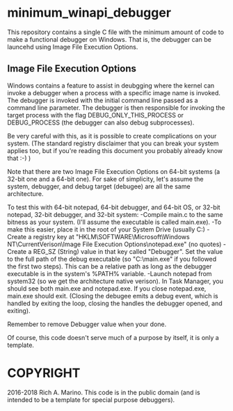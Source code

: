 # minimum_winapi_debugger
This repository contains a single C file with the minimum amount of code to make a functional 
debugger on Windows.  That is, the debugger can be launcehd using Image File Execution Options.

## Image File Execution Options
Windows contains a feature to assist in deubgging where the kernel can invoke a debugger when a process with a specific image name is invoked.  The debugger is invoked with the initial command line passed as a command line parameter.  The debugger is then responsible for invoking the target process with the flag DEBUG_ONLY_THIS_PROCESS or DEBUG_PROCESS (the debugger can also debug subprocesses). 

Be very careful with this, as it is possible to create complications on your system.  (The standard registry disclaimer that you can break your system applies too, but if you're reading this document you probably already know that :-) )

Note that there are two Image File Execution Options on 64-bit systems (a 32-bit one and a 64-bit one).  For sake of simplicity, let's assume the system, debugger, and debug target (debugee) are all the same architecture. 

To test this with 64-bit notepad, 64-bit debugger, and 64-bit OS, or 32-bit notepad, 32-bit debugger, and 32-bit system:
-Compile main.c to the same bitness as your system. (I'll assume the executable is called main.exe). 
-To make this easier, place it in the root of your System Drive (usually C:) 
-Create a registry key at "HKLM\SOFTWARE\Microsoft\Windows NT\CurrentVerison\Image File Execution Options\notepad.exe" (no quotes)
-Create a REG_SZ (String) value in that key called "Debugger".  Set the value to the full path of the debug executable (so "C:\main.exe" if you followed the first two steps).  This can be a relative path as long as the debugger executable is in the system's %PATH% variable.
-Launch notepad from system32 (so we get the architecture native verison).  In Task Manager, you should see both main.exe and notepad.exe.  If you close notepad.exe, main.exe should exit. (Closing the debugee emits a debug event, which is handled by exiting the loop, closing the handles the debugger opened, and exiting).

Remember to remove Debugger value when your done.

Of course, this code doesn't serve much of a purpose by itself, it is only a template.  


# COPYRIGHT
2016-2018 Rich A. Marino.  This code is in the public domain (and is intended to be a template for special purpose debuggers).

